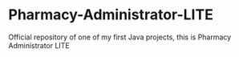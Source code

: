 # Pharmacy-Administrator-LITE
Official repository of one of my first Java projects, this is Pharmacy Administrator LITE
